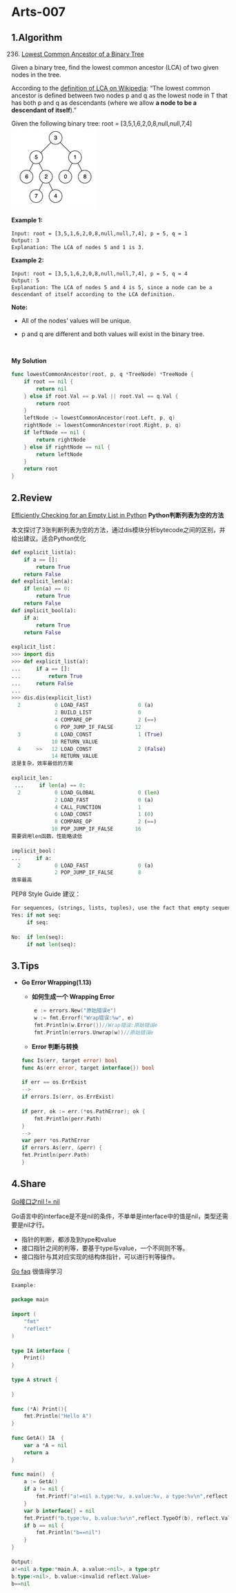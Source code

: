 # Arts-007

## 1.Algorithm
236. [Lowest Common Ancestor of a Binary Tree](https://leetcode.com/problems/lowest-common-ancestor-of-a-binary-tree/)

Given a binary tree, find the lowest common ancestor (LCA) of two given nodes in the tree.

According to the [definition of LCA on Wikipedia](https://en.wikipedia.org/wiki/Lowest_common_ancestor): “The lowest common ancestor is defined between two nodes p and q as the lowest node in T that has both p and q as descendants (where we allow **a node to be a descendant of itself**).”

Given the following binary tree: root = [3,5,1,6,2,0,8,null,null,7,4]
![](img/2019-11-22-21-37-41.png)
    
**Example 1:**
    
```
Input: root = [3,5,1,6,2,0,8,null,null,7,4], p = 5, q = 1
Output: 3
Explanation: The LCA of nodes 5 and 1 is 3.
```

**Example 2:**

```
Input: root = [3,5,1,6,2,0,8,null,null,7,4], p = 5, q = 4
Output: 5
Explanation: The LCA of nodes 5 and 4 is 5, since a node can be a descendant of itself according to the LCA definition.
```

**Note:**

- All of the nodes' values will be unique.

- p and q are different and both values will exist in the binary tree.

  ​    

**My Solution**

```Go
func lowestCommonAncestor(root, p, q *TreeNode) *TreeNode {
	if root == nil {
		return nil
	} else if root.Val == p.Val || root.Val == q.Val {
		return root
	}
	leftNode := lowestCommonAncestor(root.Left, p, q)
	rightNode := lowestCommonAncestor(root.Right, p, q)
	if leftNode == nil {
		return rightNode
	} else if rightNode == nil {
		return leftNode
	}
	return root
}
```



## 2.Review

[Efficiently Checking for an Empty List in Python](https://medium.com/swlh/efficiently-checking-for-an-empty-list-in-python-76b76099fbd3)
**Python判断列表为空的方法**

本文探讨了3张判断列表为空的方法，通过dis模块分析bytecode之间的区别，并给出建议。适合Python优化

```Python
def explicit_list(a):
    if a == []:
        return True
    return False
def explicit_len(a):
    if len(a) == 0:
        return True
    return False
def implicit_bool(a):
    if a:
        return True
    return False

explicit_list：
>>> import dis
>>> def explicit_list(a):
...     if a == []:
...         return True
...     return False
...
>>> dis.dis(explicit_list)
  2           0 LOAD_FAST                0 (a)
              2 BUILD_LIST               0
              4 COMPARE_OP               2 (==)
              6 POP_JUMP_IF_FALSE       12
  3           8 LOAD_CONST               1 (True)
             10 RETURN_VALUE
  4     >>   12 LOAD_CONST               2 (False)
             14 RETURN_VALUE
这是复杂，效率最低的方案

explicit_len：
 ...     if len(a) == 0:
  2           0 LOAD_GLOBAL              0 (len)
              2 LOAD_FAST                0 (a)
              4 CALL_FUNCTION            1
              6 LOAD_CONST               1 (0)
              8 COMPARE_OP               2 (==)
             10 POP_JUMP_IF_FALSE       16        
需要调用len函数，性能略读低

implicit_bool：
...     if a:
  2           0 LOAD_FAST                0 (a)
              2 POP_JUMP_IF_FALSE        8
效率最高              
```
PEP8 Style Guide 建议：
```Python
For sequences, (strings, lists, tuples), use the fact that empty sequences are false.
Yes: if not seq:
     if seq:

No:  if len(seq):
     if not len(seq):
```

## 3.Tips
- **Go Error Wrapping(1.13)** 

    - **如何生成一个 Wrapping Error**
    ```Go
    	e := errors.New("原始错误e")
    	w := fmt.Errorf("Wrap错误:%w", e)
    	fmt.Println(w.Error())//Wrap错误:原始错误e
    	fmt.Println(errors.Unwrap(w))//原始错误e
    ```
    - **Error 判断与转换**
    ```Go
    func Is(err, target error) bool
    func As(err error, target interface{}) bool

    if err == os.ErrExist 
    --> 
    if errors.Is(err, os.ErrExist)
    
    if perr, ok := err.(*os.PathError); ok {
        fmt.Println(perr.Path)
    }
    -->
    var perr *os.PathError
    if errors.As(err, &perr) {
    fmt.Println(perr.Path)
    }
    ```


## 4.Share

[Go接口之nil != nil](https://mp.weixin.qq.com/s/ZBd1UcIJFk_DonkxVNgERA) 

Go语言中的interface是不是nil的条件，不单单是interface中的值是nil，类型还需要是nil才行。

- 指针的判断，都涉及到type和value
- 接口指针之间的判等，要基于type与value，一个不同则不等。
- 接口指针与其对应实现的结构体指针，可以进行判等操作。

[Go faq](https://golang.org/doc/faq) 很值得学习

```Go 
Example:

package main

import (
	"fmt"
	"reflect"
)

type IA interface {
	Print()
}

type A struct {

}

func (*A) Print(){
	fmt.Println("Hello A")
}

func GetA() IA  {
	var a *A = nil
	return a
}

func main()  {
	a := GetA()
	if a != nil {
		fmt.Printf("a!=nil a.type:%v, a.value:%v, a type:%v\n",reflect.TypeOf(a), reflect.ValueOf(a),reflect.TypeOf(a).Kind())
	}
	var b interface{} = nil
	fmt.Printf("b.type:%v, b.value:%v\n",reflect.TypeOf(b), reflect.ValueOf(b))
	if b == nil {
		fmt.Println("b==nil")
	}
}

Output:
a!=nil a.type:*main.A, a.value:<nil>, a type:ptr
b.type:<nil>, b.value:<invalid reflect.Value>
b==nil
```

